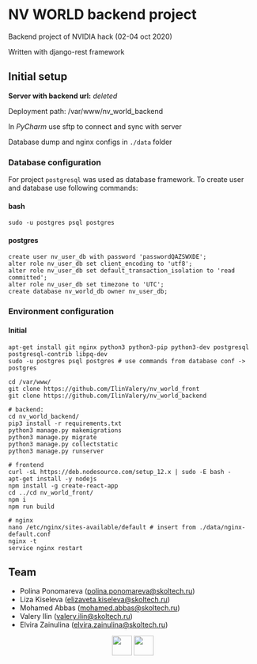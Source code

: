 # NV WORLD backend project
Backend project of NVIDIA hack (02-04 oct 2020) 

Written with django-rest framework


## Initial setup
**Server with backend url:** *deleted*
 
Deployment path: /var/www/nv_world_backend

In *PyCharm* use sftp to connect and sync with server

Database dump and nginx configs in ```./data``` folder
### Database configuration
For project ```postgresql``` was used as database framework. To create user and database use following commands:
#### bash
```shell script
sudo -u postgres psql postgres
```
#### postgres
```postgresql
create user nv_user_db with password 'passwordQAZSWXDE';
alter role nv_user_db set client_encoding to 'utf8';
alter role nv_user_db set default_transaction_isolation to 'read committed';
alter role nv_user_db set timezone to 'UTC';
create database nv_world_db owner nv_user_db;
```
### Environment configuration

#### Initial 
```shell script
apt-get install git nginx python3 python3-pip python3-dev postgresql postgresql-contrib libpq-dev
sudo -u postgres psql postgres # use commands from database conf -> postgres

cd /var/www/
git clone https://github.com/IlinValery/nv_world_front
git clone https://github.com/IlinValery/nv_world_backend

# backend:
cd nv_world_backend/
pip3 install -r requirements.txt 
python3 manage.py makemigrations
python3 manage.py migrate
python3 manage.py collectstatic
python3 manage.py runserver

# frontend
curl -sL https://deb.nodesource.com/setup_12.x | sudo -E bash -
apt-get install -y nodejs
npm install -g create-react-app
cd ../cd nv_world_front/
npm i
npm run build

# nginx
nano /etc/nginx/sites-available/default # insert from ./data/nginx-default.conf
nginx -t
service nginx restart
``` 

## Team
- Polina Ponomareva (polina.ponomareva@skoltech.ru)
- Liza Kiseleva (elizaveta.kiseleva@skoltech.ru)
- Mohamed Abbas (mohamed.abbas@skoltech.ru)
- Valery Ilin (valery.ilin@skoltech.ru)
- Elvira Zainulina (elvira.zainulina@skoltech.ru)

<p align="center">
<img src="https://old.sk.ru/resized-image.ashx/__size/550x0/__key/telligent-evolution-components-attachments/13-50-00-00-00-02-16-56/skoltech-rastr-ENG.png" height="40">
<img src="https://www.overclockers.ua/news/logo/118740-nvidia-logo-1.jpg" height="40">
</p>

